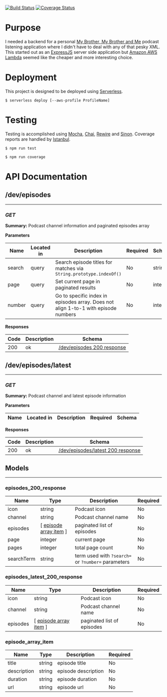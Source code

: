 [![Build Status](https://travis-ci.org/dwats/lambda-unofficial-mbmbam-api.svg?branch=master)](https://travis-ci.org/dwats/lambda-unofficial-mbmbam-api)
[![Coverage Status](https://coveralls.io/repos/github/dwats/lambda-unofficial-mbmbam-api/badge.svg?branch=master)](https://coveralls.io/github/dwats/lambda-unofficial-mbmbam-api?branch=master)

# Purpose
I needed a backend for a personal [My Brother, My Brother and Me](http://www.maximumfun.org/shows/my-brother-my-brother-and-me) podcast listening application where I didn't have to deal with any of that pesky XML.
This started out as an [ExpressJS](https://expressjs.com/) server side application but [Amazon AWS Lambda](https://aws.amazon.com/lambda/) seemed like the cheaper and more interesting choice.

# Deployment
This project is designed to be deployed using [Serverless](https://serverless.com/framework/docs/providers/aws/guide/).

```shell
$ serverless deploy [--aws-profile ProfileName]
```

# Testing
Testing is accomplished using [Mocha](https://mochajs.org/), [Chai](http://www.chaijs.com/), [Rewire](https://github.com/jhnns/rewire) and [Sinon](http://sinonjs.org/). Coverage reports are handled by [Istanbul](https://istanbul.js.org/).

```shell
$ npm run test
```
```shell
$ npm run coverage
```
# API Documentation

## /dev/episodes
---
### ***GET***
**Summary:** Podcast channel information and paginated episodes array

**Parameters**

| Name | Located in | Description | Required | Schema |
| ---- | ---------- | ----------- | -------- | ---- |
| search | query | Search episode titles for matches via `String.prototype.indexOf()` | No | string |
| page | query | Set current page in paginated results | No | integer |
| number | query | Go to specific index in episodes array. Does not align 1-to-1 with episode numbers | No | integer |

**Responses**

| Code | Description | Schema |
| ---- | ----------- | ------ |
| 200 | ok | [/dev/episodes 200 response](#episodes_200_response) |

## /dev/episodes/latest
---
### ***GET***
**Summary:** Podcast channel and latest episode information

**Parameters**

| Name | Located in | Description | Required | Schema |
| ---- | ---------- | ----------- | -------- | ---- |

**Responses**

| Code | Description | Schema |
| ---- | ----------- | ------ |
| 200 | ok | [/dev/episodes/latest 200 response](#episodes_latest_200_response) |

## Models
---

### episodes_200_response

| Name | Type | Description | Required |
| ---- | ---- | ----------- | -------- |
| icon | string | Podcast icon | No |
| channel | string | Podcast channel name | No |
| episodes | [ [episode array item](#episode_array_item) ] | paginated list of episodes | No |
| page | integer | current page | No |
| pages | integer | total page count | No |
| searchTerm | string | term used with `?search=` or `?number=` parameters | No |

### episodes_latest_200_response

| Name | Type | Description | Required |
| ---- | ---- | ----------- | -------- |
| icon | string | Podcast icon | No |
| channel | string | Podcast channel name | No |
| episodes | [ [episode array item](#episode_array_item) ] | paginated list of episodes | No |

### episode_array_item

| Name | Type | Description | Required |
| ---- | ---- | ----------- | -------- |
| title | string | episode title | No |
| description | string | episode description | No |
| duration | string | episode duration | No |
| url | string | episode url | No |

